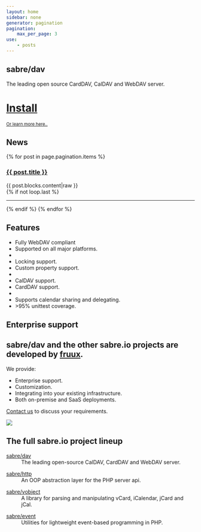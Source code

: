 ```yaml
---
layout: home
sidebar: none
generator: pagination
pagination:
    max_per_page: 3
use:
    - posts
---
```

<section class="hero">
<h1>sabre/dav</h1>

<p>
The leading open source CardDAV, CalDAV and WebDAV server.
</p>

</section>
<div class="download">
    <a href="{{ site.url }}/dav/install">
        <i class="fa fa-download"></i>
        <h1>Install</h1>
    </a>
    <small>
        <a href="{{ site.url }}/dav/gettingstarted">Or learn more here..</a>
    </small>
</div>

<section class="news-box">
    <h1>News</h1>
    {% for post in page.pagination.items %}
        <article>
            <h1><a href="{{ site.url }}{{ post.url }}">{{ post.title }}</a></h1>
            {{ post.blocks.content|raw }}
        </article>
        {% if not loop.last %}<hr />{% endif %}
    {% endfor %}
</section>

<section class="features-box">
    <h1>Features</h1>
    <ul>
        <li>
            <i class="fa fa-rocket"></i>
            Fully WebDAV compliant
        </li>
        <li>
            <i class="fa fa-coffee"></i>
            Supported on all major platforms.
        </li>
        <li class="hr"></li>
        <li>
            <i class="fa fa-lock"></i>
            Locking support.
        </li>
        <li>
            <i class="fa fa-home"></i>
            Custom property support.
        </li>
        <li class="hr"></li>
        <li>
            <i class="fa fa-calendar"></i>
            CalDAV support.
        </li>
        <li>
            <i class="fa fa-book"></i>
            CardDAV support.
        </li>
        <li class="hr"></li>
        <li>
            <i class="fa fa-share"></i>
            Supports calendar sharing and delegating.
        </li>
        <li>
            <i class="fa fa-check"></i>
            &gt;95% unittest coverage.
        </li>
    </ul>
</section>

<section class="enterprise-box">
    <h1>Enterprise support</h1>
    <div>
        <h2>sabre/dav and the other sabre.io projects are developed by <a href="https://fruux.com/">fruux</a>.</h2>
        <p>
        We provide:
        </p>
        <ul>
            <li>Enterprise support.</li>
            <li>Customization.</li>
            <li>Integrating into your existing infrastructure.</lI>
            <li>Both on-premise and SaaS deployments.</li>
        </ul>
        <p><a href="/support">Contact us</a> to discuss your requirements.</p>
    </div>
    <div>
        <a href="https://fruux.com"><img src="{{site.url}}/img/fruux_logo.png"></a>
    </div>
</section>

<section class="project-box">

<h1>The full sabre.io project lineup</h1>

<dl>
    <dt><a href="/dav">sabre/dav</a></dt>
    <dd>The leading open-source CalDAV, CardDAV and WebDAV server.</dd>
</dl>
<dl>
    <dt><a href="https://github.com/fruux/sabre-http">sabre/http</a></dt>
    <dd>An OOP abstraction layer for the PHP server api.</dd>
</dl>
<dl>
    <dt><a href="/vobject">sabre/vobject</a></dt>
    <dd>A library for parsing and manipulating vCard, iCalendar, jCard and jCal.</dd>
</dl>
<dl>
    <dt><a href="https://github.com/fruux/sabre-event">sabre/event</a></dt>
    <dd>Utilities for lightweight event-based programming in PHP.</dd>
</dl>

</section>

